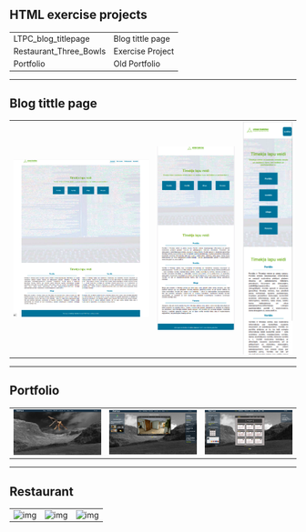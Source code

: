## HTML exercise projects

<table>
  <tr>
    <td>LTPC_blog_titlepage</td>
    <td>Blog tittle page</td>
  </tr>
  <tr>
    <td>Restaurant_Three_Bowls</td>
    <td>Exercise Project</td>
  </tr>
  <tr>
    <td>Portfolio</td>
    <td>Old Portfolio</td>
  </tr>  
</table>

---

## Blog tittle page
<table>
  <tr>
    <td style ="width: 50%;" ><img src="https://github.com/VoltG3/html_projects/blob/master/ltpc_blog_titlepage/desktop.png" alt="img"></td>
    <td style ="width: 30%;" ><img src="https://github.com/VoltG3/html_projects/blob/master/ltpc_blog_titlepage/ipad.png" alt="img"></td>
    <td style ="width: 20%;" ><img src="https://github.com/VoltG3/html_projects/blob/master/ltpc_blog_titlepage/mobile_1.png" alt="img"></td>
  <tr>
 </table>

---

## Portfolio
<table>
  <tr>
    <td style ="width: 33%;" ><img src="https://github.com/VoltG3/HTML_projects/blob/master/Portfolio/desktop01.png" alt="img"></td>
    <td style ="width: 33%;" ><img src="https://github.com/VoltG3/HTML_projects/blob/master/Portfolio/desktop02.png" alt="img"></td>
    <td style ="width: 33%;" ><img src="https://github.com/VoltG3/HTML_projects/blob/master/Portfolio/desktop03.png" alt="img"></td>
  <tr>
 </table>

---

## Restaurant
<table>
  <tr>
    <td style ="width: 33%;" ><img src="https://github.com/VoltG3/html_projects/blob/master/restaurant_three_bowls/screenshot_1.png" alt="img"></td>
    <td style ="width: 33%;" ><img src="https://github.com/VoltG3/html_projects/blob/master/restaurant_three_bowls/screenshot_2.png" alt="img"></td>
    <td style ="width: 33%;" ><img src="https://github.com/VoltG3/html_projects/blob/master/restaurant_three_bowls/screenshot_3.png" alt="img"></td>
  <tr>
 </table>
 
